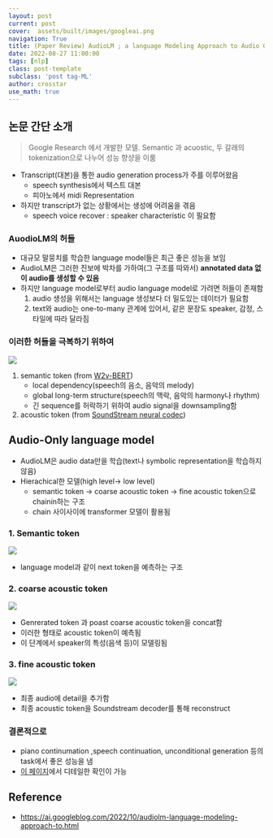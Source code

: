 ```yaml
---
layout: post
current: post
cover:  assets/built/images/googleai.png
navigation: True
title: (Paper Review) AudioLM ; a language Modeling Approach to Audio Generation 
date: 2022-08-27 11:00:00
tags: [nlp]
class: post-template
subclass: 'post tag-ML'
author: crosstar
use_math: true
---
```


## 논문 간단 소개 
> Google Research 에서 개발한 모델. Semantic 과 acuostic, 두 갈래의 tokenization으로 나누어 성능 향샹을 이룸


- Transcript(대본)을 통한 audio generation process가 주를 이루어왔음
  - speech synthesis에서 텍스트 대본
  - 피아노에서 midi Representation
- 하지만 transcript가 없는 상황에서는 생성에 어려움을 겪음
  - speech voice recover : speaker characteristic 이 필요함

### AuodioLM의 허들
- 대규모 말뭉치를 학습한 language model들은 최근 좋은 성능을 보임
- AudioLM은 그러한 진보에 박차를 가하여(그 구조를 따와서) **annotated data 없이 audio를 생성할 수 있음**
- 하지만 language model로부터 audio language model로 가려면 허들이 존재함
  1. audio 생성을 위해서는 language 생성보다 더 밀도있는 데이터가 필요함
  2. text와 audio는 one-to-many 관계에 있어서, 같은 문장도 speaker, 감정, 스타일에 따라 달라짐

### 이러한 허들을 극복하기 위하여
![](https://velog.velcdn.com/images/crosstar1228/post/71e3f8d5-0325-4df0-a867-096b632377c1/image.png)

1. semantic token (from [W2v-BERT](https://deepai.org/publication/w2v-bert-combining-contrastive-learning-and-masked-language-modeling-for-self-supervised-speech-pre-training))
   - local dependency(speech의 음소, 음악의 melody)
   - global long-term structure(speech의 맥락, 음악의 harmony나 rhythm)
   - 긴 sequence를 허락하기 위하여 audio signal을 downsampling함
2. acoustic token (from [SoundStream neural codec](https://ai.googleblog.com/2021/08/soundstream-end-to-end-neural-audio.html))

## Audio-Only language model
- AudioLM은 audio data만을 학습(text나 symbolic representation을 학습하지 않음)
- Hierachical한 모델(high level-> low level)
  - semantic token -> coarse acoustic token -> fine acoustic token으로 chainin하는 구조
  - chain 사이사이에 transformer 모델이 활용됨

### 1. Semantic token
![](https://velog.velcdn.com/images/crosstar1228/post/8814e6d5-706b-4fd9-8683-85bba144938e/image.png)

- language model과 같이 next token을 예측하는 구조

### 2. coarse acoustic token
![](https://velog.velcdn.com/images/crosstar1228/post/a915f356-ab6e-46ba-8c9d-b3114e45318f/image.png)
- Genrerated token 과 poast coarse acoustic token을 concat함
- 이러한 형태로 acoustic token이 예측됨
- 이 단계에서 speaker의 특성(음색 등)이 모델링됨

### 3. fine acoustic token
![](https://velog.velcdn.com/images/crosstar1228/post/329274e9-1577-4224-b561-e2b18b4b269b/image.png)
- 최종 audio에 detail을 추가함
- 최종 acoustic token을 Soundstream decoder를 통해 reconstruct


### 결론적으로
- piano continumation ,speech continuation, unconditional generation 등의 task에서 좋은 성능을 냄
- [이 페이지](https://google-research.github.io/seanet/audiolm/examples/)에서 디테일한 확인이 가능



## Reference
- https://ai.googleblog.com/2022/10/audiolm-language-modeling-approach-to.html

